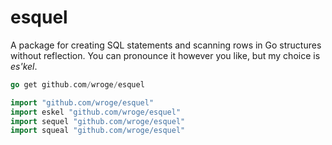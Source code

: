 # esquel

A package for creating SQL statements and scanning rows in Go structures without reflection. You can pronounce it however you like, but my choice is *es'kel*.

```go
go get github.com/wroge/esquel

import "github.com/wroge/esquel"
import eskel "github.com/wroge/esquel"
import sequel "github.com/wroge/esquel"
import squeal "github.com/wroge/esquel"
```
